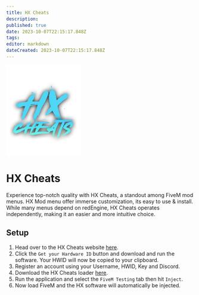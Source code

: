 ```yaml
---
title: HX Cheats
description: 
published: true
date: 2023-10-07T22:15:17.848Z
tags: 
editor: markdown
dateCreated: 2023-10-07T22:15:17.848Z
---
```


<img src="/hx.png" alt="hx-logo" width="200"/>

# HX Cheats
Experience top-notch quality with HX Cheats, a standout among FiveM mod menus.
HX Mod menu offer immerse customization, its easy to use & install.
While many menus depend on redEngine, HX Cheats operates independently, making it an easier and more intuitive choice.

## Setup
1. Head over to the HX Cheats website [here](https://panel.hxcheats.tech/).
2. Click the `Get your Hardware ID` button and download and run the software. Your HWID will now be copied to your clipboard.
3. Register an account using your Username, HWID, Key and Discord.
4. Download the HX Cheats loader [here](https://revunity.com/Hx_Launcher.exe).
5. Run the application and select the `FiveM Testing` tab then hit `Inject`.
6. Now load FiveM and the HX software will automatically be injected.